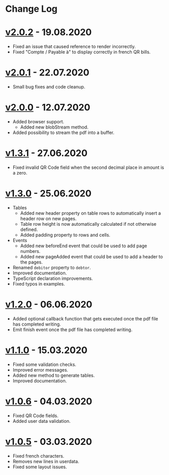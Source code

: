 
# Change Log

# [v2.0.2](https://github.com/rogerrrrrrrs/swissqrbill/compare/v2.0.1...v2.0.2) - 19.08.2020
  * Fixed an issue that caused reference to render incorrectly.
  * Fixed "Compte / Payable à" to display correctly in french QR bills.

# [v2.0.1](https://github.com/rogerrrrrrrs/swissqrbill/compare/v2.0.0...v2.0.1) - 22.07.2020
  * Small bug fixes and code cleanup.

# [v2.0.0](https://github.com/rogerrrrrrrs/swissqrbill/compare/v1.3.1...v2.0.0) - 12.07.2020
  * Added browser support.
    - Added new blobStream method.
  * Added possibility to stream the pdf into a buffer.

# [v1.3.1](https://github.com/rogerrrrrrrs/swissqrbill/compare/v1.3.0...v1.3.1) - 27.06.2020
  * Fixed invalid QR Code field when the second decimal place in amount is a zero.

# [v1.3.0](https://github.com/rogerrrrrrrs/swissqrbill/compare/v1.2.0...v1.3.0) - 25.06.2020
  * Tables
    - Added new header property on table rows to automatically insert a header row on new pages.
    - Table row height is now automatically calculated if not otherwise defined.
    - Added padding property to rows and cells.
  * Events
    - Added new beforeEnd event that could be used to add page numbers.
    - Added new pageAdded event that could be used to add a header to the pages.
  * Renamed `debitor` property to `debtor`.
  * Improved documentation.
  * TypeScript declaration improvements.
  * Fixed typos in examples.

# [v1.2.0](https://github.com/rogerrrrrrrs/swissqrbill/compare/v1.1.0...v1.2.0) - 06.06.2020
  * Added optional callback function that gets executed once the pdf file has completed writing.
  * Emit finish event once the pdf file has completed writing.

# [v1.1.0](https://github.com/rogerrrrrrrs/swissqrbill/compare/v1.0.6...v1.1.0) - 15.03.2020
  * Fixed some validation checks.
  * Improved error messages.
  * Added new method to generate tables.
  * Improved documentation.

# [v1.0.6](https://github.com/rogerrrrrrrs/swissqrbill/compare/v1.0.5...v1.0.6) - 04.03.2020
  * Fixed QR Code fields.
  * Added user data validation.

# [v1.0.5](https://github.com/rogerrrrrrrs/swissqrbill/compare/v1.0.4...v1.0.5) - 03.03.2020
  * Fixed french characters.
  * Removes new lines in userdata.
  * Fixed some layout issues.